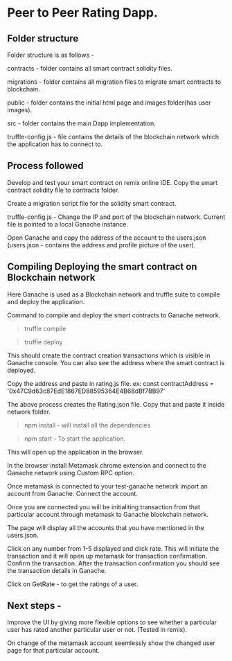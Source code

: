# Peer to Peer Rating Dapp.

## Folder structure
Folder structure is as follows -

contracts - folder contains all smart contract solidity files.

migrations - folder contains all migration files to migrate smart contracts to blockchain.

public - folder contains the initial html page and images folder(has user images). 

src - folder contains the main Dapp implementation.

truffle-config.js - file contains the details of the blockchain network which the application has to connect to.

## Process followed

Develop and test your smart contract on remix online IDE. Copy the smart contract solidity file to contracts folder.

Create a migration script file for the solidity smart contract.

truffle-config.js - Change the IP and port of the blockchain network. Current file is pointed to a local Ganache instance.

Open Ganache and copy the address of the account to the users.json (users.json - contains the address and profile picture of the user).


## Compiling Deploying the smart contract on Blockchain network

Here Ganache is used as a Blockchain network and truffle suite to compile and deploy the application.

Command to compile and deploy the smart contracts to Ganache network.

> truffle compile

> truffle deploy

This should create the contract creation transactions which is visible in Ganache console. You can also see the address where the smart contract is deployed.

Copy the address and paste in rating.js file.
ex: const contractAddress = '0x47C9d63c87EdE1867ED88595364E4B68dBf7BB97'

The above process creates the Rating.json file. Copy that and paste it inside network folder.

> npm install - will install all the dependencies

> npm start - To start the application.

This will open up the application in the browser.

In the browser install Metamask chrome extension and connect to the Ganache network using Custom RPC option.

Once metamask is connected to your test-ganache network import an account from Ganache. Connect the account. 

Once you are connected you will be initialiting transaction from that particular account through metamask to Ganache blockchain network.

The page will display all the accounts that you have mentioned in the users.json. 

Click on any number from 1-5 displayed and click rate. This will initiate the transaction and it will open up metamask for transaction confirmation. Confirm the transaction. After the transaction confirmation you should see the transaction details in Ganache. 

Click on GetRate - to get the ratings of a user.

## Next steps -

Improve the UI by giving more flexible options to see whether a particular user has rated another particular user or not. (Tested in remix).

On change of the metamask account seemlessly show the changed user page for that particular account.
